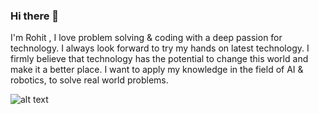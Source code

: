 ### Hi there 👋

I'm Rohit , I love problem solving & coding with a deep passion for technology. I always look forward to try my hands on latest technology. I firmly believe that technology has the potential to change this world and make it a better place. I want to apply my knowledge in the field of AI & robotics, to solve real world problems.

![alt text](https://www.behance.net/gallery/80364113/Pidu-the-friendly-robot/modules/465969503)
